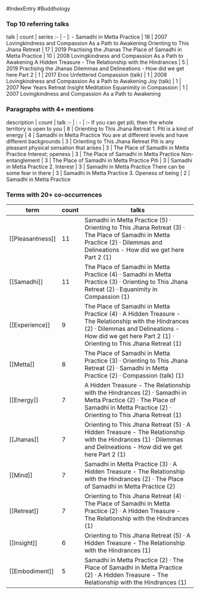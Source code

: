 #IndexEntry #Buddhology

### Top 10 referring talks
talk | count | series
:- | - |: -
<a data-href="Samadhi in Metta Practice" class="internal-link">Samadhi in Metta Practice</a> | 18 | <a data-href="2007 Lovingkindness and Compassion As a Path to Awakening" class="internal-link">2007 Lovingkindness and Compassion As a Path to Awakening</a>
<a data-href="Orienting to This Jhana Retreat" class="internal-link">Orienting to This Jhana Retreat</a> | 17 | <a data-href="2019 Practising the Jhanas" class="internal-link">2019 Practising the Jhanas</a>
<a data-href="The Place of Samadhi in Metta Practice" class="internal-link">The Place of Samadhi in Metta Practice</a> | 10 | <a data-href="2008 Lovingkindness and Compassion As a Path to Awakening" class="internal-link">2008 Lovingkindness and Compassion As a Path to Awakening</a>
<a data-href="A Hidden Treasure - The Relationship with the Hindrances" class="internal-link">A Hidden Treasure - The Relationship with the Hindrances</a> | 5 | <a data-href="2019 Practising the Jhanas" class="internal-link">2019 Practising the Jhanas</a>
<a data-href="Dilemmas and Delineations - How did we get here Part 2" class="internal-link">Dilemmas and Delineations - How did we get here Part 2</a> | 1 | <a data-href="2017 Eros Unfettered" class="internal-link">2017 Eros Unfettered</a>
<a data-href="Compassion (talk)" class="internal-link">Compassion (talk)</a> | 1 | <a data-href="2008 Lovingkindness and Compassion As a Path to Awakening" class="internal-link">2008 Lovingkindness and Compassion As a Path to Awakening</a>
<a data-href="Joy (talk)" class="internal-link">Joy (talk)</a> | 1 | <a data-href="2007 New Years Retreat Insight Meditation" class="internal-link">2007 New Years Retreat Insight Meditation</a>
<a data-href="Equanimity in Compassion" class="internal-link">Equanimity in Compassion</a> | 1 | <a data-href="2007 Lovingkindness and Compassion As a Path to Awakening" class="internal-link">2007 Lovingkindness and Compassion As a Path to Awakening</a>

### Paragraphs with 4+ mentions
description | count | talk
:- | : - | :-
<a aria-label-position="top" aria-label="Orienting to This Jhana Retreat > If you can get piti then the whole territory is open to you" data-href="Orienting to This Jhana Retreat#If you can get piti then the whole territory is open to you" class="internal-link">If you can get piti, then the whole territory is open to you</a> | 8 | <a data-href="Orienting to This Jhana Retreat" class="internal-link">Orienting to This Jhana Retreat</a>
<a aria-label-position="top" aria-label="Samadhi in Metta Practice > 1 Piti is a kind of energy" data-href="Samadhi in Metta Practice#1 Piti is a kind of energy" class="internal-link">1. Piti is a kind of energy</a> | 4 | <a data-href="Samadhi in Metta Practice" class="internal-link">Samadhi in Metta Practice</a>
<a aria-label-position="top" aria-label="Orienting to This Jhana Retreat > You are at different levels and have different backgrounds" data-href="Orienting to This Jhana Retreat#You are at different levels and have different backgrounds" class="internal-link">You are at different levels and have different backgrounds</a> | 3 | <a data-href="Orienting to This Jhana Retreat" class="internal-link">Orienting to This Jhana Retreat</a>
<a aria-label-position="top" aria-label="The Place of Samadhi in Metta Practice > Piti is any pleasant physical sensation that arises" data-href="The Place of Samadhi in Metta Practice#Piti is any pleasant physical sensation that arises" class="internal-link">Piti is any pleasant physical sensation that arises</a> | 3 | <a data-href="The Place of Samadhi in Metta Practice" class="internal-link">The Place of Samadhi in Metta Practice</a>
<a aria-label-position="top" aria-label="The Place of Samadhi in Metta Practice > Interest; openess" data-href="The Place of Samadhi in Metta Practice#Interest; openess" class="internal-link">Interest; openess</a> | 3 | <a data-href="The Place of Samadhi in Metta Practice" class="internal-link">The Place of Samadhi in Metta Practice</a>
<a aria-label-position="top" aria-label="The Place of Samadhi in Metta Practice > Non-entanglement" data-href="The Place of Samadhi in Metta Practice#Non-entanglement" class="internal-link">Non-entanglement</a> | 3 | <a data-href="The Place of Samadhi in Metta Practice" class="internal-link">The Place of Samadhi in Metta Practice</a>
<a aria-label-position="top" aria-label="Samadhi in Metta Practice > Piti" data-href="Samadhi in Metta Practice#Piti" class="internal-link">Piti</a> | 3 | <a data-href="Samadhi in Metta Practice" class="internal-link">Samadhi in Metta Practice</a>
<a aria-label-position="top" aria-label="Samadhi in Metta Practice > 2 Interest" data-href="Samadhi in Metta Practice#2 Interest" class="internal-link">2. Interest</a> | 3 | <a data-href="Samadhi in Metta Practice" class="internal-link">Samadhi in Metta Practice</a>
<a aria-label-position="top" aria-label="Samadhi in Metta Practice > There can be some fear in there" data-href="Samadhi in Metta Practice#There can be some fear in there" class="internal-link">There can be some fear in there</a> | 3 | <a data-href="Samadhi in Metta Practice" class="internal-link">Samadhi in Metta Practice</a>
<a aria-label-position="top" aria-label="Samadhi in Metta Practice > 3 Openess of being" data-href="Samadhi in Metta Practice#3 Openess of being" class="internal-link">3. Openess of being</a> | 2 | <a data-href="Samadhi in Metta Practice" class="internal-link">Samadhi in Metta Practice</a>

### Terms with 20+ co-occurrences
term | count | talks
-|-|-
[[Pleasantness]] | 11 | <span class="counts"><a data-href="Samadhi in Metta Practice" class="internal-link">Samadhi in Metta Practice</a> (5) · <a data-href="Orienting to This Jhana Retreat" class="internal-link">Orienting to This Jhana Retreat</a> (3) · <a data-href="The Place of Samadhi in Metta Practice" class="internal-link">The Place of Samadhi in Metta Practice</a> (2) · <a data-href="Dilemmas and Delineations - How did we get here Part 2" class="internal-link">Dilemmas and Delineations - How did we get here Part 2</a> (1)</span> 
[[Samadhi]] | 11 | <span class="counts"><a data-href="The Place of Samadhi in Metta Practice" class="internal-link">The Place of Samadhi in Metta Practice</a> (4) · <a data-href="Samadhi in Metta Practice" class="internal-link">Samadhi in Metta Practice</a> (3) · <a data-href="Orienting to This Jhana Retreat" class="internal-link">Orienting to This Jhana Retreat</a> (2) · <a data-href="Equanimity in Compassion" class="internal-link">Equanimity in Compassion</a> (1)</span> 
[[Experience]] | 9 | <span class="counts"><a data-href="The Place of Samadhi in Metta Practice" class="internal-link">The Place of Samadhi in Metta Practice</a> (4) · <a data-href="A Hidden Treasure - The Relationship with the Hindrances" class="internal-link">A Hidden Treasure - The Relationship with the Hindrances</a> (2) · <a data-href="Dilemmas and Delineations - How did we get here Part 2" class="internal-link">Dilemmas and Delineations - How did we get here Part 2</a> (1) · <a data-href="Orienting to This Jhana Retreat" class="internal-link">Orienting to This Jhana Retreat</a> (1)</span> 
[[Metta]] | 8 | <span class="counts"><a data-href="The Place of Samadhi in Metta Practice" class="internal-link">The Place of Samadhi in Metta Practice</a> (3) · <a data-href="Orienting to This Jhana Retreat" class="internal-link">Orienting to This Jhana Retreat</a> (2) · <a data-href="Samadhi in Metta Practice" class="internal-link">Samadhi in Metta Practice</a> (2) · <a data-href="Compassion (talk)" class="internal-link">Compassion (talk)</a> (1)</span> 
[[Energy]] | 7 | <span class="counts"><a data-href="A Hidden Treasure - The Relationship with the Hindrances" class="internal-link">A Hidden Treasure - The Relationship with the Hindrances</a> (2) · <a data-href="Samadhi in Metta Practice" class="internal-link">Samadhi in Metta Practice</a> (2) · <a data-href="The Place of Samadhi in Metta Practice" class="internal-link">The Place of Samadhi in Metta Practice</a> (2) · <a data-href="Orienting to This Jhana Retreat" class="internal-link">Orienting to This Jhana Retreat</a> (1)</span> 
[[Jhanas]] | 7 | <span class="counts"><a data-href="Orienting to This Jhana Retreat" class="internal-link">Orienting to This Jhana Retreat</a> (5) · <a data-href="A Hidden Treasure - The Relationship with the Hindrances" class="internal-link">A Hidden Treasure - The Relationship with the Hindrances</a> (1) · <a data-href="Dilemmas and Delineations - How did we get here Part 2" class="internal-link">Dilemmas and Delineations - How did we get here Part 2</a> (1)</span> 
[[Mind]] | 7 | <span class="counts"><a data-href="Samadhi in Metta Practice" class="internal-link">Samadhi in Metta Practice</a> (3) · <a data-href="A Hidden Treasure - The Relationship with the Hindrances" class="internal-link">A Hidden Treasure - The Relationship with the Hindrances</a> (2) · <a data-href="The Place of Samadhi in Metta Practice" class="internal-link">The Place of Samadhi in Metta Practice</a> (2)</span> 
[[Retreat]] | 7 | <span class="counts"><a data-href="Orienting to This Jhana Retreat" class="internal-link">Orienting to This Jhana Retreat</a> (4) · <a data-href="The Place of Samadhi in Metta Practice" class="internal-link">The Place of Samadhi in Metta Practice</a> (2) · <a data-href="A Hidden Treasure - The Relationship with the Hindrances" class="internal-link">A Hidden Treasure - The Relationship with the Hindrances</a> (1)</span> 
[[Insight]] | 6 | <span class="counts"><a data-href="Orienting to This Jhana Retreat" class="internal-link">Orienting to This Jhana Retreat</a> (5) · <a data-href="A Hidden Treasure - The Relationship with the Hindrances" class="internal-link">A Hidden Treasure - The Relationship with the Hindrances</a> (1)</span> 
[[Embodiment]] | 5 | <span class="counts"><a data-href="Samadhi in Metta Practice" class="internal-link">Samadhi in Metta Practice</a> (2) · <a data-href="The Place of Samadhi in Metta Practice" class="internal-link">The Place of Samadhi in Metta Practice</a> (2) · <a data-href="A Hidden Treasure - The Relationship with the Hindrances" class="internal-link">A Hidden Treasure - The Relationship with the Hindrances</a> (1)</span> 

